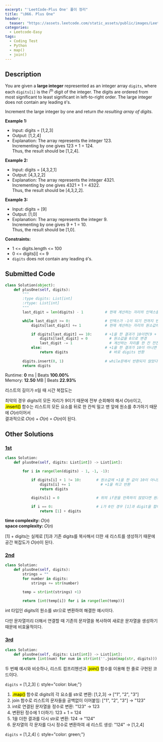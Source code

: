 ```yaml
---
excerpt: "'LeetCode-Plus One' 풀이 정리"
title: "\066. Plus One"
header:
  teaser: "https://assets.leetcode.com/static_assets/public/images/LeetCode_Sharing.png"
categories:
  - Leetcode-Easy
tags:
  - Coding Test
  - Python
  - map()
  - join()
---
```


## <i class="fa-solid fa-file-lines"></i> Description

You are given a **large integer** represented as an integer array `digits`, where each `digits[i]` is the i<sup>th</sup> digit of the integer. The digits are ordered from most significant to least significant in left-to-right order. The large integer does not contain any leading `0`'s.

Increment the large integer by one and return *the resulting array of digits*.   

**Example 1:**

- Input: digits = [1,2,3]
- Output: [1,2,4]
- Explanation: The array represents the integer 123.    
Incrementing by one gives 123 + 1 = 124.   
Thus, the result should be [1,2,4].   

**Example 2:**

- Input: digits = [4,3,2,1]
- Output: [4,3,2,2]
- Explanation: The array represents the integer 4321.   
Incrementing by one gives 4321 + 1 = 4322.   
Thus, the result should be [4,3,2,2].

**Example 3:**

- Input: digits = [9]
- Output: [1,0]
- Explanation: The array represents the integer 9.   
Incrementing by one gives 9 + 1 = 10.   
Thus, the result should be [1,0].

**Constraints:**

- 1 <= digits.length <= 100
- 0 <= digits[i] <= 9
- `digits` does not contain any leading `0`'s.


## <i class="fa-solid fa-cloud-arrow-up"></i> Submitted Code

```python
class Solution(object):
    def plusOne(self, digits):
        """
        :type digits: List[int]
        :rtype: List[int]
        """
        last_digit = len(digits) - 1          # 현재 계산하는 자리의 인덱스를 가리키는 포인터

        while last_digit >= 0:                # 인덱스가 -1이 되기 전까지 반복
            digits[last_digit] += 1           # 현재 계산하는 자리의 원소값에 +1

            if digits[last_digit] == 10:      # +1을 한 결과가 10이면(9 + 1 = 10)
                digits[last_digit] = 0          # 원소값을 0으로 변경
                last_digit -= 1                 # 계산하는 자리를 한 칸 전진
            else:                             # +1을 한 결과가 10이 아니면
                return digits                   # 바로 digits 반환
        
        digits.insert(0, 1)                   # while문에서 반환되지 않았다면 맨 앞에 1을 추가 후 반환
        return digits
```
<i class="fa-solid fa-clock"></i> Runtime: **0** ms \| Beats **100.00%**    
<i class="fa-solid fa-memory"></i> Memory: **12.50** MB \| Beats **22.93%**   

리스트의 길이가 n일 때 시간 복잡도는

최악의 경우 digits의 모든 자리가 9이기 때문에 전부 순회해야 해서 𝑂(𝑛)이고,   
<mark>.insert()</mark> 함수는 리스트의 모든 요소를 뒤로 한 칸씩 밀고 맨 앞에 원소를 추가하기 때문에 𝑂(𝑛)이어서   
결과적으로 𝑂(𝑛) + 𝑂(𝑛) = 𝑂(𝑛)이 된다.

## <i class="fa-solid fa-flask"></i> Other Solutions

### <a href="https://leetcode.com/problems/plus-one/solutions/5564037/video-iterate-through-the-array-from-the-7h3q/" target="_blank">1st</a>

```python
class Solution:
    def plusOne(self, digits: List[int]) -> List[int]:

        for i in range(len(digits) - 1, -1, -1):

            if digits[i] + 1 != 10:       # 원소값에 +1을 한 값이 10이 아니면
                digits[i] += 1              # +1을 하고 반환
                return digits
            
            digits[i] = 0                 # 위의 if문을 만족하지 않았다면 원소값을 0으로 변경

            if i == 0:                    # i가 0인 경우 [1]과 digit을 합해서 반환
                return [1] + digits
```
<i class="fa-solid fa-clock"></i> **time complexity:** 𝑂(𝑛)    
<i class="fa-solid fa-memory"></i> **space complexity:** 𝑂(𝑛)   

[1] + digits는 실제로 [1]과 기존 digits를 복사해서 더한 새 리스트를 생성하기 때문에 공간 복잡도가 𝑂(𝑛)이 된다.

### <a href="https://leetcode.com/problems/plus-one/solutions/3129110/simplest-python-approach-beats-99-5/" target="_blank">2nd</a>

```python
class Solution:
    def plusOne(self, digits):
        strings = ""
        for number in digits:
            strings += str(number)

        temp = str(int(strings) +1)

        return [int(temp[i]) for i in range(len(temp))]
```
int 타입인 digits의 원소를 str으로 변환하여 해결한 예시이다.

다만 문자열끼리 더해서 연결할 때 기존의 문자열을 복사하여 새로운 문자열을 생성하기 때문에 비효율적이다.

### <a href="https://leetcode.com/problems/plus-one/solutions/6200325/elegant-one-line-python3-solution-beats-244xr/" target="_blank">3rd</a>

```python
class Solution:
    def plusOne(self, digits: List[int]) -> List[int]:
        return [int(num) for num in str(int(''.join(map(str, digits))) + 1)]
```

두 번째 예시와 비슷하나, 리스트 컴프리헨션과 <mark>.join()</mark> 함수를 이용해 한 줄로 구현된 코드이다.

`digits` = [1,2,3]
{: style="color: blue;"}

1. <mark>.map()</mark> 함수로 digits의 각 요소를 str로 변환: [1,2,3] → ["1", "2", "3"]
2. join 함수로 리스트의 문자들을 공백없이 이어붙임: ["1", "2", "3"] → "123"
3. int로 연결된 문자열을 정수로 변환: "123" → 123
4. 변환된 정수에 1 더하기: 123 + 1 = 124
5. 1을 더한 결과를 다시 str로 변환: 124 → "124"
6. 문자열의 각 문자를 다시 정수로 변환하여 새 리스트 생성: "124" → [1,2,4]

`digits` = [1,2,4]
{: style="color: green;"}